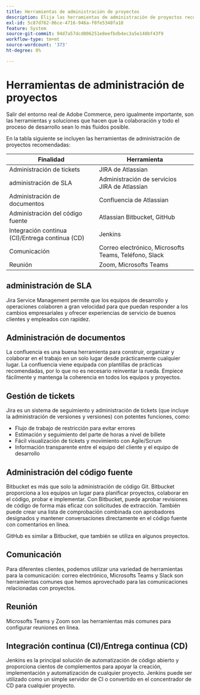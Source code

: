 ```yaml
---
title: Herramientas de administración de proyectos
description: Elija las herramientas de administración de proyectos recomendadas para la implementación de Adobe Commerce.
exl-id: 5c87d762-06ce-4716-946a-f0fe5348fa18
feature: System
source-git-commit: 94d7a57dcd006251e8eefbdb4ec3a5e140bf43f9
workflow-type: tm+mt
source-wordcount: '373'
ht-degree: 0%

---
```


# Herramientas de administración de proyectos

Salir del entorno real de Adobe Commerce, pero igualmente importante, son las herramientas y soluciones que hacen que la colaboración y todo el proceso de desarrollo sean lo más fluidos posible.

En la tabla siguiente se incluyen las herramientas de administración de proyectos recomendadas:

| Finalidad | Herramienta |
|------------------------------------------------------|--------------------------------------|
| Administración de tickets | JIRA de Atlassian |
| administración de SLA | Administración de servicios JIRA de Atlassian |
| Administración de documentos | Confluencia de Atlassian |
| Administración del código fuente | Atlassian Bitbucket, GitHub |
| Integración continua (CI)/Entrega continua (CD) | Jenkins |
| Comunicación | Correo electrónico, Microsofts Teams, Teléfono, Slack |
| Reunión | Zoom, Microsofts Teams |

## administración de SLA

Jira Service Management permite que los equipos de desarrollo y operaciones colaboren a gran velocidad para que puedan responder a los cambios empresariales y ofrecer experiencias de servicio de buenos clientes y empleados con rapidez.

## Administración de documentos

La confluencia es una buena herramienta para construir, organizar y colaborar en el trabajo en un solo lugar desde prácticamente cualquier lugar. La confluencia viene equipada con plantillas de prácticas recomendadas, por lo que no es necesario reinventar la rueda. Empiece fácilmente y mantenga la coherencia en todos los equipos y proyectos.

## Gestión de tickets

Jira es un sistema de seguimiento y administración de tickets (que incluye la administración de versiones y versiones) con potentes funciones, como:

- Flujo de trabajo de restricción para evitar errores
- Estimación y seguimiento del parte de horas a nivel de billete
- Fácil visualización de tickets y movimiento con Agile/Scrum
- Información transparente entre el equipo del cliente y el equipo de desarrollo

## Administración del código fuente

Bitbucket es más que solo la administración de código Git. Bitbucket proporciona a los equipos un lugar para planificar proyectos, colaborar en el código, probar e implementar. Con Bitbucket, puede aprobar revisiones de código de forma más eficaz con solicitudes de extracción. También puede crear una lista de comprobación combinada con aprobadores designados y mantener conversaciones directamente en el código fuente con comentarios en línea.

GitHub es similar a Bitbucket, que también se utiliza en algunos proyectos.

## Comunicación

Para diferentes clientes, podemos utilizar una variedad de herramientas para la comunicación: correo electrónico, Microsofts Teams y Slack son herramientas comunes que hemos aprovechado para las comunicaciones relacionadas con proyectos.

## Reunión

Microsofts Teams y Zoom son las herramientas más comunes para configurar reuniones en línea.

## Integración continua (CI)/Entrega continua (CD)

Jenkins es la principal solución de automatización de código abierto y proporciona cientos de complementos para apoyar la creación, implementación y automatización de cualquier proyecto. Jenkins puede ser utilizado como un simple servidor de CI o convertido en el concentrador de CD para cualquier proyecto.
